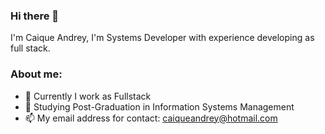 ### Hi there 👋
I'm Caique Andrey, I'm Systems Developer with experience developing as full stack.


### About me:

- 🔭 Currently I work as Fullstack
- 🌱 Studying Post-Graduation in Information Systems Management
- 📫 My email address for contact: caiqueandrey@hotmail.com

